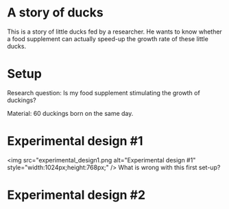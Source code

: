 # A story of ducks

This is a story of little ducks fed by a researcher. He wants to know whether a food supplement can actually speed-up the growth rate of these little ducks.

# Setup
Research question:
Is my food supplement stimulating the growth of duckings?

Material:
60 duckings born on the same day.

# Experimental design #1
<img src="experimental_design1.png alt="Experimental design #1" style="width:1024px;height:768px;" />
What is wrong with this first set-up?

# Experimental design #2
